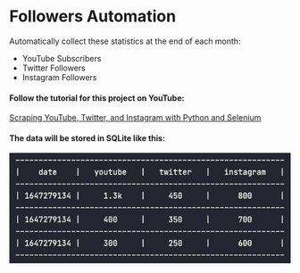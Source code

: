 # Followers Automation

Automatically collect these statistics at the end of each month:

- YouTube Subscribers
- Twitter Followers
- Instagram Followers

#### Follow the tutorial for this project on YouTube:

[Scraping YouTube, Twitter, and Instagram with Python and Selenium](https://www.youtube.com/watch?v=PzHtVy3VIao)

#### The data will be stored in SQLite like this:

![SQLite data layout](https://github.com/LukePeters/scrape-follower-counts/blob/main/static/sqlite-data-layout.png?raw=true)